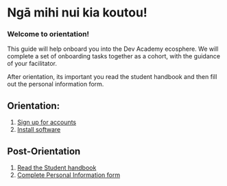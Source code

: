 # Ngā mihi nui kia koutou!
### Welcome to orientation!

This guide will help onboard you into the Dev Academy ecosphere.
We will complete a set of onboarding tasks together as a cohort, with the guidance of your facilitator.

After orientation, its important you read the student handbook and then fill out the personal information form.

## Orientation:
1. [Sign up for accounts](/accounts)
2. [Install software](/installation)

## Post-Orientation
1. [Read the Student handbook](student-handbook.md)
2. [Complete Personal Information form]()
